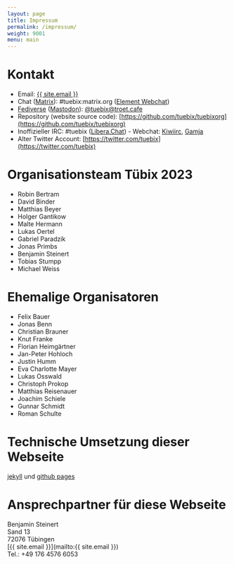 ```yaml
---
layout: page
title: Impressum
permalink: /impressum/
weight: 9001
menu: main
---
```


# Kontakt

- Email: <a href="mailto:{{ site.email }}">{{ site.email }}</a>
- Chat (<a href="https://matrix.org/clients/">Matrix</a>): #tuebix:matrix.org ([Element Webchat](https://app.element.io/#/room/#tuebix:matrix.org))
- [Fediverse](https://en.wikipedia.org/wiki/Fediverse) ([Mastodon](https://joinmastodon.org/)): [@tuebix@troet.cafe](https://troet.cafe/@tuebix)
- Repository (website source code): [https://github.com/tuebix/tuebixorg](https://github.com/tuebix/tuebixorg)
- Inoffizieller IRC: #tuebix ([Libera.Chat](https://libera.chat/)) - Webchat:
  [Kiwiirc](https://web.libera.chat/#tuebix),
  [Gamja](https://web.libera.chat/gamja/#tuebix)
- Alter Twitter Account: [https://twitter.com/tuebix](https://twitter.com/tuebix)

# Organisationsteam Tübix 2023

<!-- Ordered alphabetically by the surname: -->

* Robin Bertram
* David Binder
* Matthias Beyer
* Holger Gantikow
* Malte Hermann
* Lukas Oertel
* Gabriel Paradzik
* Jonas Primbs
* Benjamin Steinert
* Tobias Stumpp
* Michael Weiss

# Ehemalige Organisatoren

<!-- Ordered alphabetically by the surname: -->

* Felix Bauer
* Jonas Benn
* Christian Brauner
* Knut Franke
* Florian Heimgärtner
* Jan-Peter Hohloch
* Justin Humm
* Eva Charlotte Mayer
* Lukas Osswald
* Christoph Prokop
* Matthias Reisenauer
* Joachim Schiele
* Gunnar Schmidt
* Roman Schulte

# Technische Umsetzung dieser Webseite
<a href="https://jekyllrb.com/" target="_blank">jekyll</a> und <a href="https://pages.github.com" target="_blank">github pages</a>

# Ansprechpartner für diese Webseite<br />
Benjamin Steinert<br />
Sand 13<br />
72076 Tübingen<br />
[{{ site.email }}](mailto:{{ site.email }})<br />
Tel.: +49 176 4576 6053<br />
